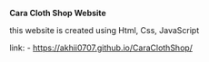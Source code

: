 **Cara Cloth Shop Website**

 this website is created using Html, Css, JavaScript

 link: - https://akhii0707.github.io/CaraClothShop/
